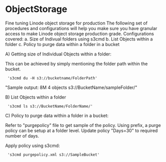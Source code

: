 # ObjectStorage
Fine tuning Linode object storage for production
The following set of procedures and configurations will help you make sure you have granular access to make Linode object storage production grade. 
Configurations covered: 
     a. Size of Indivual folders using s3cmd
     b. List Objects within a folder
     c. Policy to purge data within a folder in a bucket

     
A) Getting size of Individual Objects within a folder:

This can be achieved by simply mentioning the folder path within the bucket. 
     
     's3cmd du -H s3://bucketname/FolderPath'
     
"Sample output: 8M       4 objects s3://BucketName/sampleFolder/"


B) List Objects within a folder

     's3cmd ls s3://BucketName/FolderName/'
     

C) Policy to purge data within a folder in a bucket:

Refer to "purgepolicy" file to get sample of the policy. Using prefix, a purge policy can be setup at a folder level. Update policy "Days=30" to required number of days. 

Apply policy using s3cmd: 

     's3cmd purgepolicy.xml s3://SampleBucket'
     
     
      
